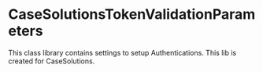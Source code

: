 # CaseSolutionsTokenValidationParameters

This class library contains settings to setup Authentications. This lib is created for CaseSolutions. 
